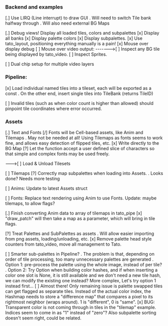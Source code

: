 
### Backend and examples

[.] Use LIRQ (Line interrupt) to draw GUI
    . Will need to switch Tile bank halfway through
    . Will also need external BG Maps

[.] Debug views! Display all loaded tiles, colors and subpalettes
    [x] Display all banks
    [x] Display palette colors
    [x] Display subpalettes.
    [x] Use tato_layout, positioning everything manually is a pain!
    [x] Mouse over display debug
    [ ] Mouse over video output:
------->[ ] Inspect any BG tile being displayed by tato_video.
        [ ] Inspect Sprites.

[ ] Dual chip setup for multiple video layers

### Pipeline:

[x] Load individual named tiles into a tileset, each will be exported as a const
    . On the other end, insert single tiles into TileBank (returns TileID)

[ ] Invalid tiles (such as when color count is higher than allowed) should pinpoint tile coordinates where error occurred.

### Assets

[.] Text and Fonts
    [/] Fonts will be Cell-based assets, like Anim and Tilemaps
        . May not be needed at all! Using Tilemaps as fonts seems to work fine, and allows easy detection of flipped tiles, etc.
    [x] Write directly to the BG Map
    [?] Let the function accept a user defined slice of characters so that simple and complex fonts may be used freely.

--->[ ] Load & Unload Tilesets

[ ] Tilemaps
    [?] Correctly map subpalettes when loading into Assets.
        . Looks done? Needs more testing

[ ] Anims: Update to latest Assets struct

[ ] Fonts: Replace text rendering using Anim to use Fonts. Update: maybe tilemaps, to allow flags?

[.] Finish converting Anim data to array of tilemaps in tato_pipe
    [x] "draw_patch" will then take a map as a parameter, which will bring in tile flags.

[?] Treat Palettes and SubPalettes as assets
    . Will allow easier importing from png assets, loading/unloading, etc.
    [x] Remove palette head style counters from tato_video, move all management to Tato.

[ ] Smarter sub-palettes in Pipeline?
    . The problem is that, depending on order of tile processing, too many unnecessary palettes are generated
    . Option 1: pre-process the palette using the whole image, instead of per tile?
    . Option 2: Try Option<u8> when building color hashes, and if when inserting a color one slot is None, it is still available and we don't need a new tile hash, we can modify the existing one instead? More complex, Let's try option 1 instead first...
    [ ] Almost there! Only remaining issue is palette swapped tiles can get flagged as separate tiles. Instead of the actual color index, the Hashmap needs to store a "difference map" that compares a pixel to its rightmost neighbor (wraps around). 1 is "different", 0 is "same".
    [x] BUG: Transparent color is not coming through in tiles in the "tilemap" example. Indices seem to come in as "1" instead of "zero"? Also subpalette sorting doesn't seem right, could be related.
